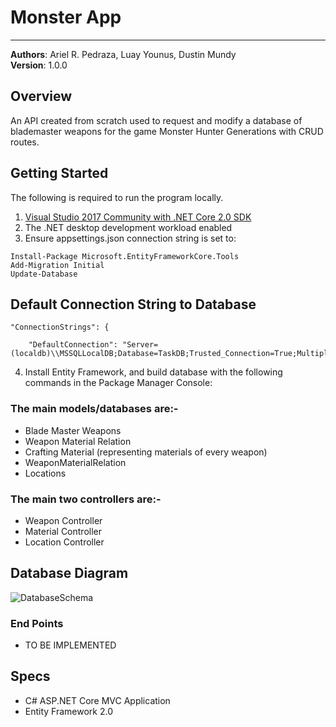 # Monster App 
-----
**Authors**: Ariel R. Pedraza, Luay Younus, Dustin Mundy<br />
**Version**: 1.0.0

## Overview
An API created from scratch used to request and modify a database of blademaster weapons for the game Monster Hunter Generations with CRUD routes.

## Getting Started
The following is required to run the program locally.
1. [Visual Studio 2017 Community with .NET Core 2.0 SDK](https://www.microsoft.com/net/core#windowscmd)
2. The .NET desktop development workload enabled
3. Ensure appsettings.json connection string is set to:
```
Install-Package Microsoft.EntityFrameworkCore.Tools
Add-Migration Initial
Update-Database
```

## Default Connection String to Database
```
"ConnectionStrings": {

    "DefaultConnection": "Server=(localdb)\\MSSQLLocalDB;Database=TaskDB;Trusted_Connection=True;MultipleActiveResultSets=true"
```

4. Install Entity Framework, and build database with the following commands in the Package Manager Console:

### The main models/databases are:-
- Blade Master Weapons
- Weapon Material Relation
- Crafting Material (representing materials of every weapon)
- WeaponMaterialRelation
- Locations

### The main two controllers are:-
- Weapon Controller
- Material Controller
- Location Controller

## Database Diagram
![DatabaseSchema](https://raw.githubusercontent.com/MidTermProject/Monster-Hunter-API/master/Resources/MonsterHunterDBSchema.jpg?raw=true "MonsterHunter")

### End Points
- TO BE IMPLEMENTED

## Specs
- C# ASP.NET Core MVC Application
- Entity Framework 2.0
